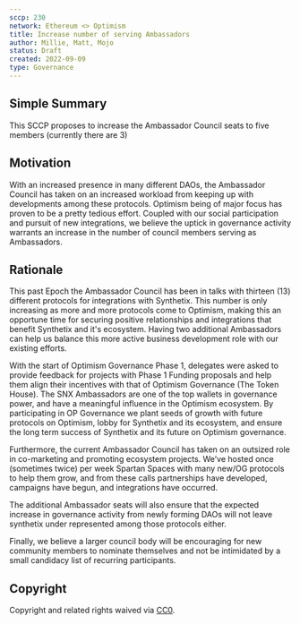 ```yaml
---
sccp: 230
network: Ethereum <> Optimism
title: Increase number of serving Ambassadors 
author: Millie, Matt, Mojo
status: Draft
created: 2022-09-09
type: Governance
---
```


## Simple Summary

This SCCP proposes to increase the Ambassador Council seats to five members (currently there are 3)


## Motivation

With an increased presence in many different DAOs, the Ambassador Council has taken on an increased workload from keeping up with developments among these protocols. Optimism being of major focus has proven to be a pretty tedious effort. Coupled with our social participation and pursuit of new integrations, we believe the uptick in governance activity warrants an increase in the number of council members serving as Ambassadors.


## Rationale

This past Epoch the Ambassador Council has been in talks with thirteen (13) different protocols for integrations with Synthetix. This number is only increasing as more and more protocols come to Optimism, making this an opportune time for securing positive relationships and integrations that benefit Synthetix and it's ecosystem. Having two additional Ambassadors can help us balance this more active business development role with our existing efforts. 

With the start of Optimism Governance Phase 1, delegates were asked to provide feedback for projects with Phase 1 Funding proposals and help them align their incentives with that of Optimism Governance (The Token House). The SNX Ambassadors are one of the top wallets in governance power, and have a meaningful influence in the Optimism ecosystem. By participating in OP Governance we plant seeds of growth with future protocols on Optimism, lobby for Synthetix and its ecosystem, and ensure the long term success of Synthetix and its future on Optimism governance.

Furthermore, the current Ambassador Council has taken on an outsized role in co-marketing and promoting ecosystem projects. We’ve hosted once (sometimes twice) per week Spartan Spaces with many new/OG protocols to help them grow, and from these calls partnerships have developed, campaigns have begun, and integrations have occurred. 

The additional Ambassador seats will also ensure that the expected increase in governance activity from newly forming DAOs will not leave synthetix under represented among those protocols either.

Finally, we believe a larger council body will be encouraging for new community members to nominate themselves and not be intimidated by a small candidacy list of recurring participants. 


## Copyright

Copyright and related rights waived via [CC0](https://creativecommons.org/publicdomain/zero/1.0/).
